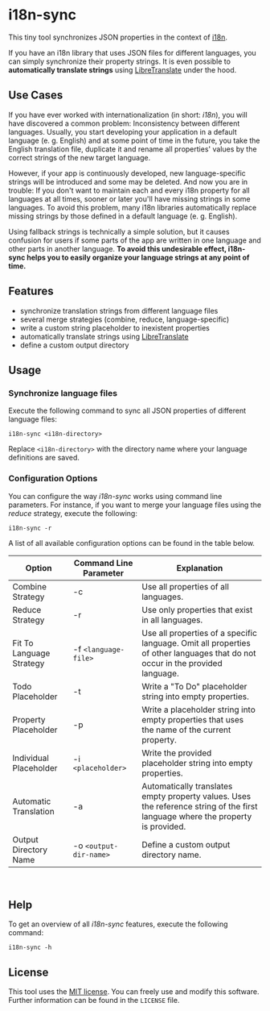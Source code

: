 # i18n-sync
This tiny tool synchronizes JSON properties in the context of [i18n](https://en.wikipedia.org/wiki/Internationalization_and_localization).

If you have an i18n library that uses JSON files for different languages, you can simply synchronize their
property strings. It is even possible to **automatically translate strings** using [LibreTranslate](https://libretranslate.com/) under the hood.

## Use Cases
If you have ever worked with internationalization (in short: _i18n_), you will have discovered a common problem: Inconsistency between different languages. Usually, you start developing your application in a default language (e. g. English) and at some point of time in the future, you take the English translation file, duplicate it and rename all properties' values by the correct strings of the new target language.

However, if your app is continuously developed, new language-specific strings will be introduced and some may be deleted. And now you are in trouble: If you don't want to maintain each and every i18n property for all languages at all times, sooner or later you'll have missing strings in some languages. To avoid this problem, many i18n libraries automatically replace missing strings by those defined in a default language (e. g. English).

Using fallback strings is technically a simple solution, but it causes confusion for users if some parts of the app are written in one language and other parts in another language. **To avoid this undesirable effect, i18n-sync helps you to easily organize your language strings at any point of time.**

## Features
- synchronize translation strings from different language files
- several merge strategies (combine, reduce, language-specific)
- write a custom string placeholder to inexistent properties
- automatically translate strings using [LibreTranslate](https://libretranslate.com/)
- define a custom output directory

## Usage

### Synchronize language files
Execute the following command to sync all JSON properties of different language files:

```
i18n-sync <i18n-directory>
```

Replace `<i18n-directory>` with the directory name where your language definitions are saved.

### Configuration Options
You can configure the way _i18n-sync_ works using command line parameters. For instance, if you want to merge your language files using the _reduce_ strategy, execute the following:

```
i18n-sync -r
```

A list of all available configuration options can be found in the table below.

| Option                   | Command Line Parameter | Explanation  |
| ------------------------ | ---------------------- | ------------ |
| Combine Strategy         | -c                       | Use all properties of all languages.             |
| Reduce Strategy          | -r                       | Use only properties that exist in all languages. |
| Fit To Language Strategy | -f `<language-file>`     | Use all properties of a specific language. Omit all properties of other languages that do not occur in the provided language. |
| Todo Placeholder         | -t                       | Write a "To Do" placeholder string into empty properties. |
| Property Placeholder     | -p                       | Write a placeholder string into empty properties that uses the name of the current property. |
| Individual Placeholder   | -i `<placeholder>`       | Write the provided placeholder string into empty properties. |
| Automatic Translation    | -a                       | Automatically translates empty property values. Uses the reference string of the first language where the property is provided. |
| Output Directory Name    | -o `<output-dir-name>`   | Define a custom output directory name.
<br />

## Help
To get an overview of all _i18n-sync_ features, execute the following command:

```
i18n-sync -h
```

## License
This tool uses the [MIT license](https://opensource.org/licenses/MIT). You can freely use and modify this software. Further information can be found in the `LICENSE` file.
